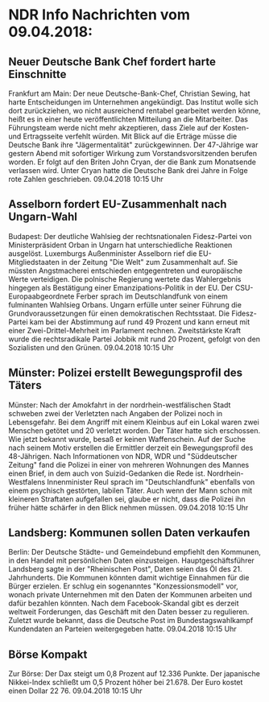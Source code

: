 # NDR Info Nachrichten vom 09.04.2018:


## Neuer Deutsche Bank Chef fordert harte Einschnitte
Frankfurt am Main: Der neue Deutsche-Bank-Chef, Christian Sewing, hat harte Entscheidungen im Unternehmen angekündigt. Das Institut wolle sich dort zurückziehen, wo nicht ausreichend rentabel gearbeitet werden könne, heißt es in einer heute veröffentlichten Mitteilung an die Mitarbeiter. Das Führungsteam werde nicht mehr akzeptieren, dass Ziele auf der Kosten- und Ertragsseite verfehlt würden. Mit Blick auf die Erträge müsse die Deutsche Bank ihre "Jägermentalität" zurückgewinnen. Der 47-Jährige war gestern Abend mit sofortiger Wirkung zum Vorstandsvorsitzenden berufen worden. Er folgt auf den Briten John Cryan, der die Bank zum Monatsende verlassen wird. Unter Cryan hatte die Deutsche Bank drei Jahre in Folge rote Zahlen geschrieben. 09.04.2018 10:15 Uhr 

## Asselborn fordert EU-Zusammenhalt nach Ungarn-Wahl
Budapest: Der deutliche Wahlsieg der rechtsnationalen Fidesz-Partei von Ministerpräsident Orban in Ungarn hat unterschiedliche Reaktionen ausgelöst. Luxemburgs Außenminister Asselborn rief die EU-Mitgliedstaaten in der Zeitung "Die Welt" zum Zusammenhalt auf. Sie müssten Angstmacherei entschieden entgegentreten und europäische Werte verteidigen. Die polnische Regierung wertete das Wahlergebnis hingegen als Bestätigung einer Emanzipations-Politik in der EU. Der CSU-Europaabgeordnete Ferber sprach im Deutschlandfunk von einem fulminanten Wahlsieg Orbans. Ungarn erfülle unter seiner Führung die Grundvoraussetzungen für einen demokratischen Rechtsstaat. Die Fidesz-Partei kam bei der Abstimmung auf rund 49 Prozent und kann erneut mit einer Zwei-Drittel-Mehrheit im Parlament rechnen. Zweitstärkste Kraft wurde die rechtsradikale Partei Jobbik mit rund 20 Prozent, gefolgt von den Sozialisten und den Grünen. 09.04.2018 10:15 Uhr 

## Münster: Polizei erstellt Bewegungsprofil des Täters
Münster: Nach der Amokfahrt in der nordrhein-westfälischen Stadt schweben zwei der Verletzten nach Angaben der Polizei noch in Lebensgefahr. Bei dem Angriff mit einem Kleinbus auf ein Lokal waren zwei Menschen getötet und 20 verletzt worden. Der Täter hatte sich erschossen. Wie jetzt bekannt wurde, besaß er keinen Waffenschein. Auf der Suche nach seinem Motiv erstellen die Ermittler derzeit ein Bewegungsprofil des 48-Jährigen. Nach Informationen von NDR, WDR und "Süddeutscher Zeitung" fand die Polizei in einer von mehreren Wohnungen des Mannes einen Brief, in dem auch von Suizid-Gedanken die Rede ist. Nordrhein-Westfalens Innenminister Reul sprach im "Deutschlandfunk" ebenfalls von einem psychisch gestörten, labilen Täter. Auch wenn der Mann schon mit kleineren Straftaten aufgefallen sei, glaube er nicht, dass die Polizei ihn früher hätte schärfer in den Blick nehmen müssen. 09.04.2018 10:15 Uhr 

## Landsberg: Kommunen sollen Daten verkaufen
Berlin: Der Deutsche Städte- und Gemeindebund empfiehlt den Kommunen, in den Handel mit persönlichen Daten einzusteigen. Hauptgeschäftsführer Landsberg sagte in der "Rheinischen Post", Daten seien das Öl des 21. Jahrhunderts. Die Kommunen könnten damit wichtige Einnahmen für die Bürger erzielen. Er schlug ein sogenanntes "Konzessionsmodell" vor, wonach private Unternehmen mit den Daten der Kommunen arbeiten und dafür bezahlen könnten. Nach dem Facebook-Skandal gibt es derzeit weltweit Forderungen, das Geschäft mit den Daten besser zu regulieren. Zuletzt wurde bekannt, dass die Deutsche Post im Bundestagswahlkampf Kundendaten an Parteien weitergegeben hatte. 09.04.2018 10:15 Uhr 

## Börse Kompakt
Zur Börse: Der Dax steigt um 0,8 Prozent auf 12.336 Punkte. Der japanische Nikkei-Index schließt um 0,5 Prozent höher bei 21.678. Der Euro kostet einen Dollar 22 76. 09.04.2018 10:15 Uhr 
